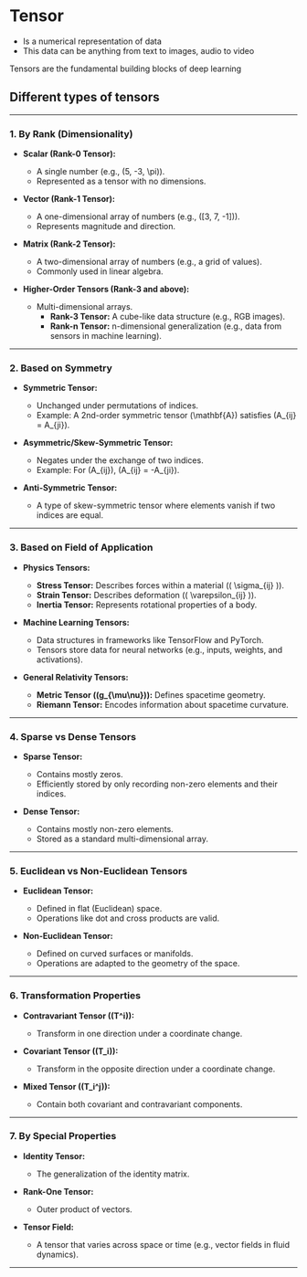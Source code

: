 # Tensor
- Is a numerical representation of data
- This data can be anything from text to images, audio to video

Tensors are the fundamental building blocks of deep learning 

## Different types of tensors
---

### **1. By Rank (Dimensionality)**
- **Scalar (Rank-0 Tensor):**
  - A single number (e.g., \(5, -3, \pi\)).
  - Represented as a tensor with no dimensions.

- **Vector (Rank-1 Tensor):**
  - A one-dimensional array of numbers (e.g., \([3, 7, -1]\)).
  - Represents magnitude and direction.

- **Matrix (Rank-2 Tensor):**
  - A two-dimensional array of numbers (e.g., a grid of values).
  - Commonly used in linear algebra.

- **Higher-Order Tensors (Rank-3 and above):**
  - Multi-dimensional arrays.
    - **Rank-3 Tensor:** A cube-like data structure (e.g., RGB images).
    - **Rank-n Tensor:** n-dimensional generalization (e.g., data from sensors in machine learning).

---

### **2. Based on Symmetry**
- **Symmetric Tensor:**
  - Unchanged under permutations of indices.
  - Example: A 2nd-order symmetric tensor \(\mathbf{A}\) satisfies \(A_{ij} = A_{ji}\).

- **Asymmetric/Skew-Symmetric Tensor:**
  - Negates under the exchange of two indices.
  - Example: For \(A_{ij}\), \(A_{ij} = -A_{ji}\).

- **Anti-Symmetric Tensor:**
  - A type of skew-symmetric tensor where elements vanish if two indices are equal.

---

### **3. Based on Field of Application**
- **Physics Tensors:**
  - **Stress Tensor:** Describes forces within a material (\( \sigma_{ij} \)).
  - **Strain Tensor:** Describes deformation (\( \varepsilon_{ij} \)).
  - **Inertia Tensor:** Represents rotational properties of a body.

- **Machine Learning Tensors:**
  - Data structures in frameworks like TensorFlow and PyTorch.
  - Tensors store data for neural networks (e.g., inputs, weights, and activations).

- **General Relativity Tensors:**
  - **Metric Tensor (\(g_{\mu\nu}\)):** Defines spacetime geometry.
  - **Riemann Tensor:** Encodes information about spacetime curvature.

---

### **4. Sparse vs Dense Tensors**
- **Sparse Tensor:**
  - Contains mostly zeros.
  - Efficiently stored by only recording non-zero elements and their indices.

- **Dense Tensor:**
  - Contains mostly non-zero elements.
  - Stored as a standard multi-dimensional array.

---

### **5. Euclidean vs Non-Euclidean Tensors**
- **Euclidean Tensor:**
  - Defined in flat (Euclidean) space.
  - Operations like dot and cross products are valid.

- **Non-Euclidean Tensor:**
  - Defined on curved surfaces or manifolds.
  - Operations are adapted to the geometry of the space.

---

### **6. Transformation Properties**
- **Contravariant Tensor (\(T^i\)):**
  - Transform in one direction under a coordinate change.

- **Covariant Tensor (\(T_i\)):**
  - Transform in the opposite direction under a coordinate change.

- **Mixed Tensor (\(T_i^j\)):**
  - Contain both covariant and contravariant components.

---

### **7. By Special Properties**
- **Identity Tensor:**
  - The generalization of the identity matrix.

- **Rank-One Tensor:**
  - Outer product of vectors.

- **Tensor Field:**
  - A tensor that varies across space or time (e.g., vector fields in fluid dynamics).

---
